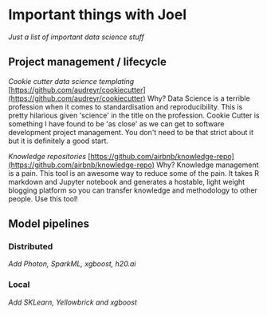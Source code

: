 # Important things with Joel

_Just a list of important data science stuff_ 

## Project management / lifecycle

*Cookie cutter data science templating*
[https://github.com/audreyr/cookiecutter](https://github.com/audreyr/cookiecutter)
Why? Data Science is a terrible profession when it comes to standardisation and reproducibility. This is pretty hilarious given 'science' in the title on the profession. Cookie Cutter is something I have found to be 'as close' as we can get to software development project management. You don't need to be that strict about it but it is definitely a good start.

*Knowledge repositories*
[https://github.com/airbnb/knowledge-repo](https://github.com/airbnb/knowledge-repo)
Why? Knowledge management is a pain. This tool is an awesome way to reduce some of the pain. It takes R markdown and Jupyter notebook and generates a hostable, light weight blogging platform so you can transfer knowledge and methodology to other people. Use this tool! 

## Model pipelines

### Distributed 

*Add Photon, SparkML, xgboost, h20.ai*

### Local

*Add SKLearn, Yellowbrick and xgboost*
